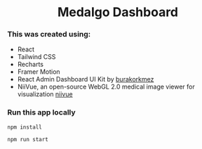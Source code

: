 <h1 align="center">Medalgo Dashboard</h1>

### This was created using:

-   React
-   Tailwind CSS
-   Recharts
-   Framer Motion
-   React Admin Dashboard UI Kit by [burakorkmez](https://github.com/burakorkmez) 
-   NiiVue, an open-source WebGL 2.0 medical image viewer for visualization [niivue](https://github.com/niivue/niivue)

### Run this app locally

```shell
npm install
```

```shell
npm run start
```
